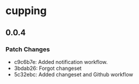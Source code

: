 # cupping

## 0.0.4

### Patch Changes

- c9c6b7e: Added notification workflow.
- 3bdab26: Forgot changeset
- 5c32ebc: Added changeset and Github workflow
